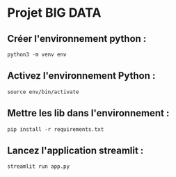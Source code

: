 # Projet BIG DATA 

## Créer l'environnement python : 
```
python3 -m venv env
```

## Activez l'environnement Python : 
``` 
source env/bin/activate
```

## Mettre les lib dans l'environnement : 
```
pip install -r requirements.txt 
```

## Lancez l'application streamlit : 
``` 
streamlit run app.py
```
